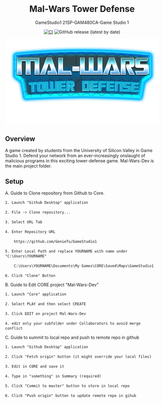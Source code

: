 
<div align="center">
	
 # Mal-Wars Tower Defense

 GameStudio1
 21SP-GAM480CA-Game Studio 1
 
 [![CI](https://github.com/GameStudioSP21/Mal-Wars-SP21/actions/workflows/ci.yml/badge.svg?branch=master)](https://github.com/GameStudioSP21/Mal-Wars-SP21/actions/workflows/ci.yml)
 ![GitHub release (latest by date)](https://img.shields.io/github/v/release/GameStudioSP21/Mal-Wars-SP21?style=plastic)
 
 ![TitleCard](/Screenshots/malwars_transparent.png)
 
</div>
 
 ## Overview
 
 A game created by students from the University of Silicon Valley in Game Studio 1.
 Defend your network from an ever-increasingly onslaught of malicious programs in this exciting tower-defense game.
 Mal-Wars-Dev is the main project folder.
 
</div>
 
 ## Setup
 
 A. Guide to Clone repository from Github to Core.
 
	1. Launch "Github Desktop" application
	
	2. File -> Clone repository...
	
	3. Select URL Tab
	
	4. Enter Repository URL
	
		https://github.com/GenieTu/GameStudio1
		
	5. Enter Local Path and replace YOURNAME with name under "C:\Users\YOURNAME"
	
		C:\Users\YOURNAME\Documents\My Games\CORE\Saved\Maps\GameStudio1
		
	6. Click "Clone" Button

B. Guide to Edit CORE project "Mal-Wars-Dev"

	1. Launch "Core" application
	
	2. Select PLAY and then select CREATE
	
	3. Click EDIT on project Mal-Wars-Dev
	
	4. edit only your subfolder under Collaborators to avoid merge conflict
	
C. Guide to summit to local repo and push to remote repo in github

	1. Launch "Github Desktop" application
	
	2. Click "Fetch origin" button (it might override your local files)
	
	3. Edit in CORE and save it

	4. Type in "something" in Summary (required)
	
	5. Click "Commit to master" button to store in local repo
	
	6. Click "Push origin" button to update remote repo in gihub
